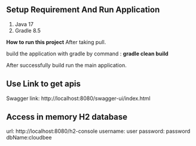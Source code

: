 **Setup Requirement And Run Application**
------------------------

1. Java 17
2. Gradle 8.5


**How to run this project**
After taking pull.

build the application with gradle by command : **gradle clean build**

After successfully build run the main application.


**Use Link to get apis**
-----------------------------
Swagger link: http://localhost:8080/swagger-ui/index.html

**Access in memory H2 database**
---------------------------------
url: http://localhost:8080/h2-console
username: user
password: password
dbName:cloudbee

